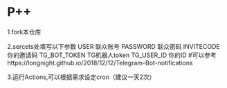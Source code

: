 # P++
1.fork本仓库

2.sercets处填写以下参数
  USER 联众账号
  PASSWORD 联众密码
  INVITECODE 你的邀请码
  TG_BOT_TOKEN TG机器人token
  TG_USER_ID 你的ID  #可以参考https://longnight.github.io/2018/12/12/Telegram-Bot-notifications

3.运行Actions,可以根据需求设定cron（建议一天2次）
